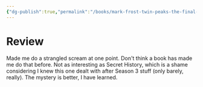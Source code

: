 ```yaml
---
{"dg-publish":true,"permalink":"/books/mark-frost-twin-peaks-the-final-dossier/","tags":["books"],"created":"2024-06-07","updated":"2025-03-13"}
---
```



# Review

Made me do a strangled scream at one point. Don't think a book has made me do that before. Not as interesting as Secret History, which is a shame considering I knew this one dealt with after Season 3 stuff (only barely, really). The mystery is better, I have learned.
